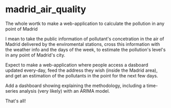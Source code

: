 # madrid_air_quality
The whole wortk to make a web-application to calculate the pollution in any point of Madrid

I mean to take the public information of pollutant's concetration in the air of Madrid delivered by the enviromental stations, 
cross this information with the weather info and the days of the week, to estimate the pollution's level's in any point of Madrid's city.

Expect to make a web-application where people access a dasboard updated every-day, feed the address they wish (inside the Madrid area), 
and get an estimation of the pollutants in the point for the next few days.

Add a dashboard showing explaining the methodology, including a time-series analysis (very likely) with an ARIMA model.

That's all!
